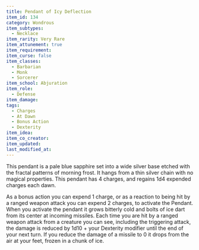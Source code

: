 ```yaml
---
title: Pendant of Icy Deflection
item_id: 134
category: Wondrous
item_subtypes:
  - Necklace
item_rarity: Very Rare
item_attunement: true
item_requirement:
item_curse: false
item_classes:
  - Barbarian
  - Monk
  - Sorcerer
item_school: Abjuration
item_role:
  - Defense
item_damage:
tags:
  - Charges
  - At Dawn
  - Bonus Action
  - Dexterity
item_idea:
item_co_creator:
item_updated:
last_modified_at:
---
```


This pendant is a pale blue sapphire set into a wide silver base etched with the fractal patterns of morning frost. It hangs from a thin silver chain with no magical properties. This pendant has 4 charges, and regains 1d4 expended charges each dawn.

As a bonus action you can expend 1 charge, or as a reaction to being hit by a ranged weapon attack you can expend 2 charges, to activate the Pendant. When you activate the pendant it grows bitterly cold and bolts of ice dart from its center at incoming missiles. Each time you are hit by a ranged weapon attack from a creature you can see, including the triggering attack, the damage is reduced by 1d10 + your Dexterity modifier until the end of your next turn. If you reduce the damage of a missile to 0 it drops from the air at your feet, frozen in a chunk of ice.
